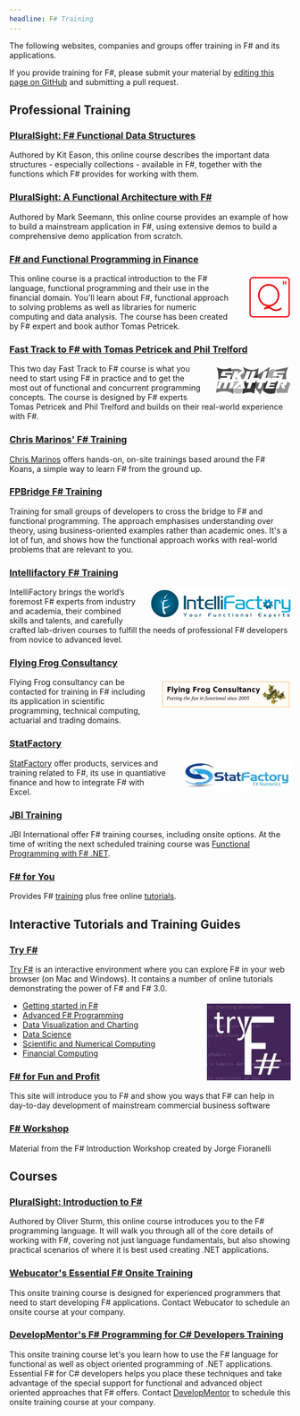 ```yaml
---
headline: F# Training
---
```


The following websites, companies and groups offer training in F# and its applications.

If you provide training for F#, please submit your material by [editing this page on GitHub](https://github.com/fsharp/fsfoundation/edit/gh-pages/training/index.md) and submitting a pull request.

## Professional Training


### [PluralSight: F# Functional Data Structures](http://pluralsight.com/training/Courses/TableOfContents/fsharp-functional-data-structures)

Authored by Kit Eason, this online course describes the important data structures - especially collections - available in F#, 
together with the functions which F# provides for working with them.

### [PluralSight: A Functional Architecture with F#](http://pluralsight.com/training/Courses/TableOfContents/functional-architecture-fsharp)

Authored by Mark Seemann, this online course provides an example of how to build a mainstream application in F#, using 
extensive demos to build a comprehensive demo application from scratch.

### [F# and Functional Programming in Finance](http://quantshub.com/qhworkshopview/42)

<img src="/img/sup/quantshub.png" style="float:right;margin:5px 0px 5px 25px;" />

This online course is a practical introduction to the F# language, functional programming and their use in the financial domain. 
You'll learn about F#, functional approach to solving problems as well as libraries for numeric computing and data analysis. 
The course has been created by F# expert and book author Tomas Petricek.

### [Fast Track to F# with Tomas Petricek and Phil Trelford](http://skillsmatter.com/course/home/tomas-petricek-phil-trelford-fast-track-to-fsharp)

<img src="/img/sup/skillsmatter.png" style="float:right;margin:5px 0px 5px 25px;" />

This two day Fast Track to F# course is what you need to start using F# in practice and to get the most out 
of functional and concurrent programming concepts. The course is designed by F# experts Tomas Petricek 
and Phil Trelford and builds on their real-world experience with F#.

### [Chris Marinos' F# Training](http://chrismarinos.com/about/)

[Chris Marinos](http://chrismarinos.com/about/) offers hands-on, on-site trainings based around 
the F# Koans, a simple way to learn F# from the ground up.

### [FPBridge F# Training](http://fpbridge.co.uk/training.html)

Training for small groups of developers to cross the bridge to F# and functional programming.
The approach emphasises under­standing over theory, using business-oriented examples rather than academic ones. 
It's a lot of fun, and shows how the functional approach works with real-world problems that are relevant to you. 

### [Intellifactory F# Training](http://intellifactory.com/Training.aspx)

<img src="/img/sup/intelli.gif" style="float:right;margin:5px 0px 5px 25px;" />

IntelliFactory brings the world’s foremost F# experts from industry and academia, their combined 
skills and talents, and carefully crafted lab-driven courses to fulfill the needs of professional 
F# developers from novice to advanced level.

### [Flying Frog Consultancy](http://www.ffconsultancy.com/)

<img src="/img/sup/ffconsultancy.png" style="float:right;margin:5px 0px 5px 25px;" />

Flying Frog consultancy can be contacted for training in F# including its application in scientific programming, 
technical computing, actuarial and trading domains.

### [StatFactory](http://www.statfactory.co.uk/)

<img src="/img/sup/statfactory.jpg" style="float:right;margin:5px 0px 5px 25px;" />

[StatFactory](http://www.statfactory.co.uk/) offer products, services and training related to F#, its use
in quantiative finance and how to integrate F# with Excel.

### [JBI Training](http://www.jbinternational.co.uk/course/307/f-net-training-course-class-london-uk)

JBI International offer F# training courses, including onsite options. At the time of writing the
next scheduled training course was [Functional Programming with F# .NET](http://www.jbinternational.co.uk/course/307/f-net-training-course-class-london-uk).

### [F# for You](http://fsharp4u.com/training/)

Provides F# [training](http://fsharp4u.com/training/) plus free online [tutorials](http://fsharp4u.com/).


## Interactive Tutorials and Training Guides

### [Try F#](http://www.tryfsharp.org) 

[Try F#](http://www.tryfsharp.org) is an interactive environment where you can
explore F# in your web browser (on Mac and Windows). It contains a number
of online tutorials demonstrating the power of F# and F# 3.0.



<img src="/about/files/tryfsharp.jpg" style="float:right;margin:5px 0px 5px 25px;" />

 * [Getting started in F#](http://www.tryfsharp.org/Learn/getting-started)
 * [Advanced F# Programming](http://www.tryfsharp.org/Learn/advanced-programming)
 * [Data Visualization and Charting](http://www.tryfsharp.org/Learn/data-visualization)
 * [Data Science](http://www.tryfsharp.org/Learn/data-science)
 * [Scientific and Numerical Computing](http://www.tryfsharp.org/Learn/scientific-computing)
 * [Financial Computing](http://www.tryfsharp.org/Learn/financial-computing)
 

### [F# for Fun and Profit](http://fsharpforfunandprofit.com/)

This site will introduce you to F# and show you ways that F# can help in day-to-day development
of mainstream commercial business software


### [F# Workshop](http://fsharpworkshop.com/)

Material from the F# Introduction Workshop created by Jorge Fioranelli


## Courses

### [PluralSight: Introduction to F#](http://pluralsight.com/training/Courses/TableOfContents/fsintro)

Authored by Oliver Sturm, this online course introduces you to the F# programming language. It will walk you through all of 
the core details of working with F#, covering not just language fundamentals, but also showing practical 
scenarios of where it is best used creating .NET applications. 

### [Webucator's Essential F# Onsite Training](http://www.webucator.com/microsoft/course/essential-fsharp-programming.cfm)

This onsite training course is designed for experienced programmers that need to start developing F# applications.
Contact Webucator to schedule an onsite course at your company.

### [DevelopMentor's F# Programming for C# Developers Training](http://www.develop.com/training-course/fsharp-for-csharp-developers-training)

This onsite training course let's you learn how to use the F# language for functional as
well as object oriented programming of .NET applications. 
Essential F# for C# developers helps you place these techniques and 
take advantage of the special support for functional and advanced object oriented approaches that F# offers.
Contact [DevelopMentor](http://www.develop.com/training-course/fsharp-for-csharp-developers-training) to 
schedule this onsite training course at your company.
